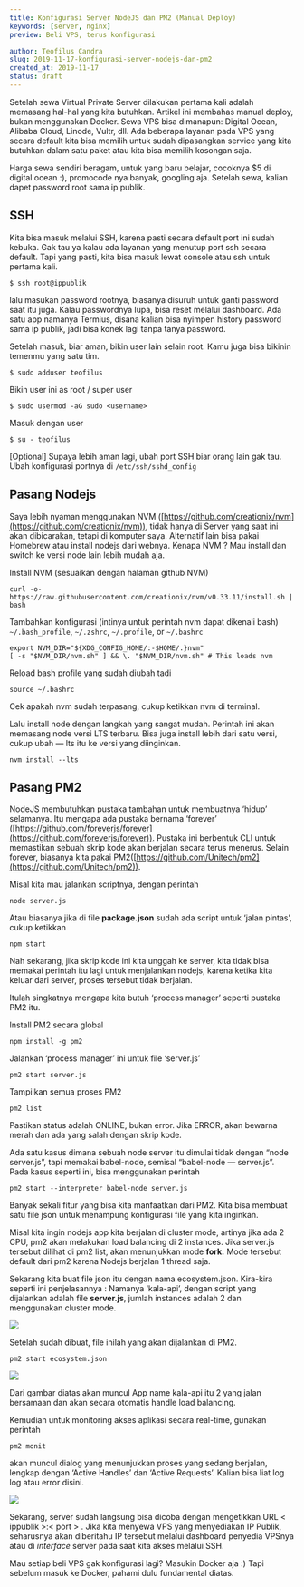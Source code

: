 ```yaml
---
title: Konfigurasi Server NodeJS dan PM2 (Manual Deploy)
keywords: [server, nginx]
preview: Beli VPS, terus konfigurasi

author: Teofilus Candra
slug: 2019-11-17-konfigurasi-server-nodejs-dan-pm2
created_at: 2019-11-17
status: draft
---
```


Setelah sewa Virtual Private Server dilakukan pertama kali adalah memasang hal-hal yang kita butuhkan. Artikel ini membahas manual deploy, bukan menggunakan Docker. Sewa VPS bisa dimanapun: Digital Ocean, Alibaba Cloud, Linode, Vultr, dll. Ada beberapa layanan pada VPS yang secara default kita bisa memilih untuk sudah dipasangkan service yang kita butuhkan dalam satu paket atau kita bisa memilih kosongan saja.

Harga sewa sendiri beragam, untuk yang baru belajar, cocoknya $5 di digital ocean :), promocode nya banyak, googling aja. Setelah sewa, kalian dapet password root sama ip publik.

## SSH

Kita bisa masuk melalui SSH, karena pasti secara default port ini sudah kebuka. Gak tau ya kalau ada layanan yang menutup port ssh secara default. Tapi yang pasti, kita bisa masuk lewat console atau ssh untuk pertama kali.

`$ ssh root@ippublik`

lalu masukan password rootnya, biasanya disuruh untuk ganti password saat itu juga. Kalau passwordnya lupa, bisa reset melalui dashboard. Ada satu app namanya Termius, disana kalian bisa nyimpen history password sama ip publik, jadi bisa konek lagi tanpa tanya password.

Setelah masuk, biar aman, bikin user lain selain root. Kamu juga bisa bikinin temenmu yang satu tim.

` $ sudo adduser teofilus `

Bikin user ini as root / super user

` $ sudo usermod -aG sudo <username> `

Masuk dengan user 

` $ su - teofilus `

[Optional]
Supaya lebih aman lagi, ubah port SSH biar orang lain gak tau.
Ubah konfigurasi portnya di `/etc/ssh/sshd_config`


## Pasang Nodejs

Saya lebih nyaman menggunakan NVM ([https://github.com/creationix/nvm](https://github.com/creationix/nvm)), tidak hanya di Server yang saat ini akan dibicarakan, tetapi di komputer saya. Alternatif lain bisa pakai Homebrew atau install nodejs dari webnya. Kenapa NVM ? Mau install dan switch ke versi node lain lebih mudah aja.

Install NVM (sesuaikan dengan halaman github NVM)

` curl -o- https://raw.githubusercontent.com/creationix/nvm/v0.33.11/install.sh | bash `

Tambahkan konfigurasi (intinya untuk perintah nvm dapat dikenali bash)
`~/.bash_profile`,  `~/.zshrc`,  `~/.profile`, or  `~/.bashrc`


```
export NVM_DIR="${XDG_CONFIG_HOME/:-$HOME/.}nvm"  
[ -s "$NVM_DIR/nvm.sh" ] && \. "$NVM_DIR/nvm.sh" # This loads nvm
```


Reload bash profile yang sudah diubah tadi


` source ~/.bashrc `

Cek apakah nvm sudah terpasang, cukup ketikkan nvm di terminal.

Lalu install node dengan langkah yang sangat mudah. Perintah ini akan memasang node versi LTS terbaru. Bisa juga install lebih dari satu versi, cukup ubah — lts itu ke versi yang diinginkan.

` nvm install --lts `


## Pasang PM2

NodeJS membutuhkan pustaka tambahan untuk membuatnya ‘hidup’ selamanya. Itu mengapa ada pustaka bernama ‘forever’ ([https://github.com/foreverjs/forever](https://github.com/foreverjs/forever)). Pustaka ini berbentuk CLI untuk memastikan sebuah skrip kode akan berjalan secara terus menerus. Selain forever, biasanya kita pakai PM2([https://github.com/Unitech/pm2](https://github.com/Unitech/pm2)).

Misal kita mau jalankan scriptnya, dengan perintah

` node server.js `

Atau biasanya jika di file  **package.json** sudah ada script untuk ‘jalan pintas’, cukup ketikkan

` npm start `

Nah sekarang, jika skrip kode ini kita unggah ke server, kita tidak bisa memakai perintah itu lagi untuk menjalankan nodejs, karena ketika kita keluar dari server, proses tersebut tidak berjalan.

Itulah singkatnya mengapa kita butuh ‘process manager’ seperti pustaka PM2 itu.

Install PM2 secara global

` npm install -g pm2 `

Jalankan ‘process manager’ ini untuk file ‘server.js’

` pm2 start server.js `

Tampilkan semua proses PM2

` pm2 list `

Pastikan status adalah ONLINE, bukan error. Jika ERROR, akan bewarna merah dan ada yang salah dengan skrip kode.

Ada satu kasus dimana sebuah node server itu dimulai tidak dengan “node server.js”, tapi memakai babel-node, semisal “babel-node — server.js”. Pada kasus seperti ini, bisa menggunakan perintah

` pm2 start --interpreter babel-node server.js `

Banyak sekali fitur yang bisa kita manfaatkan dari PM2. Kita bisa membuat satu file json untuk menampung konfigurasi file yang kita inginkan.

Misal kita ingin nodejs app kita berjalan di cluster mode, artinya jika ada 2 CPU, pm2 akan melakukan load balancing di 2 instances. Jika server.js tersebut dilihat di pm2 list, akan menunjukkan mode  **fork.** Mode tersebut default dari pm2 karena Nodejs berjalan 1 thread saja.

Sekarang kita buat file json itu dengan nama ecosystem.json. Kira-kira seperti ini penjelasannya : Namanya ‘kala-api’, dengan script yang dijalankan adalah file  **server.js**, jumlah instances adalah 2 dan menggunakan cluster mode.

![](https://miro.medium.com/max/384/1*mCK4h97Jz8YHO77jOZuysg.png)

Setelah sudah dibuat, file inilah yang akan dijalankan di PM2.

` pm2 start ecosystem.json `

![](https://miro.medium.com/max/639/1*0H_A2hKLijFAUNSSAOBPaA.png)

Dari gambar diatas akan muncul App name kala-api itu 2 yang jalan bersamaan dan akan secara otomatis handle load balancing. 

Kemudian untuk monitoring akses aplikasi secara real-time, gunakan perintah

` pm2 monit `

akan muncul dialog yang menunjukkan proses yang sedang berjalan, lengkap dengan ‘Active Handles’ dan ‘Active Requests’. Kalian bisa liat log log atau error disini.

![](https://miro.medium.com/max/1037/1*OG4keA8R5EEyRX9wOE6IOA.png)

Sekarang, server sudah langsung bisa dicoba dengan mengetikkan URL < ippublik >:< port > . Jika kita menyewa VPS yang menyediakan IP Publik, seharusnya akan diberitahu IP tersebut melalui dashboard penyedia VPSnya atau di  _interface_ server pada saat kita akses melalui SSH.

Mau setiap beli VPS gak konfigurasi lagi? Masukin Docker aja :) Tapi sebelum masuk ke Docker, pahami dulu fundamental diatas.